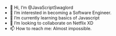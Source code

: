 - 👋 Hi, I’m @JavaScriptSwaglord
- 👀 I’m interested in becoming a Software Engineer.
- 🌱 I’m currently learning basics of Javascript
- 💞️ I’m looking to collaborate on Netflix XD
- 📫 How to reach me: Almost impossible.

<!---
JavaScriptSwaglord/JavaScriptSwaglord is a ✨ special ✨ repository because its `README.md` (this file) appears on your GitHub profile.
You can click the Preview link to take a look at your changes.
--->
